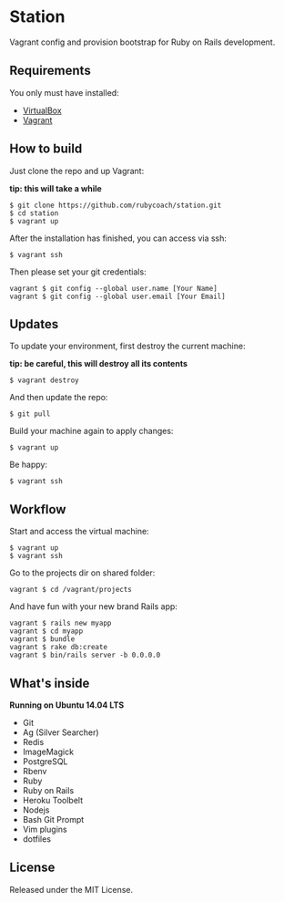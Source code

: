 # Station

Vagrant config and provision bootstrap for Ruby on Rails development.

## Requirements

You only must have installed:

* [VirtualBox](https://www.virtualbox.org/wiki/downloads)
* [Vagrant](http://vagrantup.com/downloads.html)

## How to build

Just clone the repo and up Vagrant:

**tip: this will take a while**

    $ git clone https://github.com/rubycoach/station.git
    $ cd station
    $ vagrant up

After the installation has finished, you can access via ssh:

    $ vagrant ssh

Then please set your git credentials:

    vagrant $ git config --global user.name [Your Name]
    vagrant $ git config --global user.email [Your Email]

## Updates

To update your environment, first destroy the current machine:

**tip: be careful, this will destroy all its contents**

    $ vagrant destroy

And then update the repo:

    $ git pull

Build your machine again to apply changes:

    $ vagrant up

Be happy:

    $ vagrant ssh

## Workflow

Start and access the virtual machine:

    $ vagrant up
    $ vagrant ssh

Go to the projects dir on shared folder:

    vagrant $ cd /vagrant/projects

And have fun with your new brand Rails app:

    vagrant $ rails new myapp
    vagrant $ cd myapp
    vagrant $ bundle
    vagrant $ rake db:create
    vagrant $ bin/rails server -b 0.0.0.0

## What's inside

**Running on Ubuntu 14.04 LTS**

* Git
* Ag (Silver Searcher)
* Redis
* ImageMagick
* PostgreSQL
* Rbenv
* Ruby
* Ruby on Rails
* Heroku Toolbelt
* Nodejs
* Bash Git Prompt
* Vim plugins
* dotfiles

## License

Released under the MIT License.
